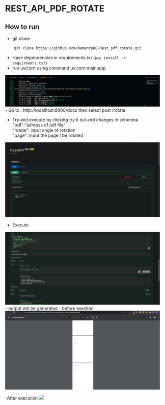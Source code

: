 # REST_API_PDF_ROTATE

## How to run  

- git clone 
```bash
    git clone https://github.com/hemantp88/Rest_pdf_rotate.git
```

- Have dependencies in requirements.txt (`pip install -r requirments.txt`)  
- run uvicorn using command uvicorn main:app   
 <img src="./images of execution/server_sunning.png">
- Go to : http://localhost:8000/docs  
    then select post /rotate  

- Try and execute 
        by clicking try it out and changes in schemna  
        "pdf":"adreess of pdf file"  
        "rotate": input angle of rotation  
        "page": input the page t be rotated  
<img src ="./images of execution/SwaggersUI.png" > 

- Execute  
<img src ="./images of execution/successful_execution.png" > 
- output will be generated 
- before exection
<img src ="./images of execution/before execution.png" > 


-After execution
<img src ="./images of execution/ resultant pdf.png" > 




